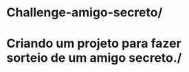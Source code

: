 <h1> Challenge-amigo-secreto/<h1>
<p> Criando um projeto para fazer sorteio de um amigo secreto./<p>
